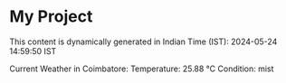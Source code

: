# My Project

This content is dynamically generated in Indian Time (IST): 2024-05-24 14:59:50 IST


Current Weather in Coimbatore:
Temperature: 25.88 °C
Condition: mist
